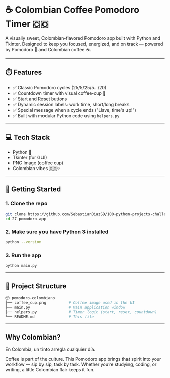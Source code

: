 # ☕ Colombian Coffee Pomodoro Timer 🇨🇴

A visually sweet, Colombian-flavored Pomodoro app built with Python and Tkinter. Designed to keep you focused, energized, and on track — powered by Pomodoro 🍅 and Colombian coffee ☕.

---

## ⏱️ Features

- ✅ Classic Pomodoro cycles (25/5/25/5.../20)
- ✅ Countdown timer with visual coffee-cup 🍵
- ✅ Start and Reset buttons
- ✅ Dynamic session labels: work time, short/long breaks
- ✅ Special message when a cycle ends ("Llave, time's up!")
- ✅ Built with modular Python code using `helpers.py`

---

## 💻 Tech Stack

- Python 🐍
- Tkinter (for GUI)
- PNG Image (coffee cup)
- Colombian vibes 🇨🇴✨

---

## 🚀 Getting Started

### 1. Clone the repo

```bash
git clone https://github.com/SebastianDiazSD/100-python-projects-challenge.git
cd 27-pomodoro-app
```

### 2. Make sure you have Python 3 installed

```bash
python --version
```

### 3. Run the app

```bash
python main.py
```

---

## 📁 Project Structure

```bash
📦 pomodoro-colombiano
├── coffee_cup.png          # Coffee image used in the UI
├── main.py                 # Main application window
├── helpers.py              # Timer logic (start, reset, countdown)
└── README.md               # This file
```

---

## Why Colombian?

En Colombia, un tinto arregla cualquier día.

Coffee is part of the culture. This Pomodoro app brings that spirit into your workflow — sip by sip, task by task. Whether you’re studying, coding, or writing, a little Colombian flair keeps it fun.
